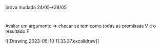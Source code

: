 prova mudada 24/05->29/05

```mermaid


```

Avaliar um argumento => checar se tem como todas as premissas V e o resultado F

![[Drawing 2023-05-10 11.33.37.excalidraw]]